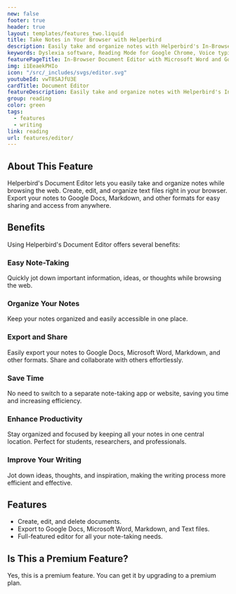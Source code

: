 ```yaml
---
new: false
footer: true
header: true
layout: templates/features_two.liquid
title: Take Notes in Your Browser with Helperbird
description: Easily take and organize notes with Helperbird's In-Browser Document Editor. Create, edit, and manage your documents right in your browser. Export to Google Docs, Markdown, and more.
keywords: Dyslexia software, Reading Mode for Google Chrome, Voice typing for Chrome, Text to speech for Chrome, text reader, Immersive Reader, dyslexia fonts, accessibility software, dyslexia software, Helperbird for Edge, Helperbird for Firefox, Helperbird for Chrome, Opendyslexic for Chrome, OpenDyslexic
featurePageTitle: In-Browser Document Editor with Microsoft Word and Google Docs Support
img: i1EeaekPHIo
icon: "/src/_includes/svgs/editor.svg"
youtubeId: vwT8SAJfU3E
cardTitle: Document Editor
featureDescription: Easily take and organize notes with Helperbird's In-Browser Document Editor. Create, edit, and manage your documents right in your browser. Export to Google Docs, Markdown, and more.
group: reading
color: green
tags: 
  - features
  - writing
link: reading
url: features/editor/
---
```


## About This Feature

Helperbird's Document Editor lets you easily take and organize notes while browsing the web. Create, edit, and organize text files right in your browser. Export your notes to Google Docs, Markdown, and other formats for easy sharing and access from anywhere.

## Benefits

Using Helperbird's Document Editor offers several benefits:

### Easy Note-Taking
Quickly jot down important information, ideas, or thoughts while browsing the web.

### Organize Your Notes
Keep your notes organized and easily accessible in one place.

### Export and Share
Easily export your notes to Google Docs, Microsoft Word, Markdown, and other formats. Share and collaborate with others effortlessly.

### Save Time
No need to switch to a separate note-taking app or website, saving you time and increasing efficiency.

### Enhance Productivity
Stay organized and focused by keeping all your notes in one central location. Perfect for students, researchers, and professionals.

### Improve Your Writing
Jot down ideas, thoughts, and inspiration, making the writing process more efficient and effective.

## Features

- Create, edit, and delete documents.
- Export to Google Docs, Microsoft Word, Markdown, and Text files.
- Full-featured editor for all your note-taking needs.

## Is This a Premium Feature?

Yes, this is a premium feature. You can get it by upgrading to a premium plan.
